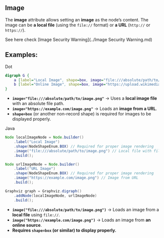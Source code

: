 ## Image

The **image** attribute allows setting an **image** as the node’s content. The image can be **a local file** (using the `file://` format) or **a URL** (`http://` or `https://`).

See here check [Image Security Warning](../Image Security Warning.md)

## Examples:

Dot

```dot
digraph G {
    a [label="Local Image", shape=box, image="file:///absolute/path/to/image.png"];
    b [label="Online Image", shape=box, image="https://upload.wikimedia.org/wikipedia/commons/6/6a/JavaScript-logo.png"];
}
```

- **`image="file:///absolute/path/to/image.png"`** → Uses a **local image file** with an absolute file path.
- **`image="https://example.com/image.png"`** → Loads an **image from a URL**.
- **`shape=box`** (or another non-record shape) is required for images to be displayed properly.

Java

```java
Node localImageNode = Node.builder()
    .label("Local Image")
    .shape(NodeShapeEnum.BOX) // Required for proper image rendering
    .image("file:///absolute/path/to/image.png") // Local file with file:// format
    .build();

Node urlImageNode = Node.builder()
    .label("URL Image")
    .shape(NodeShapeEnum.BOX) // Required for proper image rendering
    .image("https://example.com/image.png") // Image from URL
    .build();

Graphviz graph = Graphviz.digraph()
    .addNode(localImageNode, urlImageNode)
    .build();
```

- **`image("file:///absolute/path/to/image.png")`** → Loads an image from a **local file** using `file://`.
- **`image("https://example.com/image.png")`** → Loads an image from **an online source**.
- **Requires `shape=box` (or similar) to display properly.**